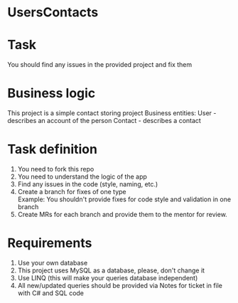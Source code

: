 # UsersContacts   
# Task
You should find any issues in the provided project and fix them
# Business logic
This project is a simple contact storing project
 Business entities:
 User - describes an account of the person
 Contact - describes a contact
# Task definition 
1. You need to fork this repo
2. You need to understand the logic of the app
3. Find any issues in the code (style, naming, etc.)
4. Create a branch for fixes of one type  
Example: You shouldn't provide fixes for code style and validation in one branch
5. Create MRs for each branch and provide them to the mentor for review.
# Requirements
1. Use your own database
2. This project uses MySQL as a database, please, don't change it 
3. Use LINQ (this will make your queries database independent)
4. All new/updated queries should be provided via Notes for ticket in file with C# and SQL code
